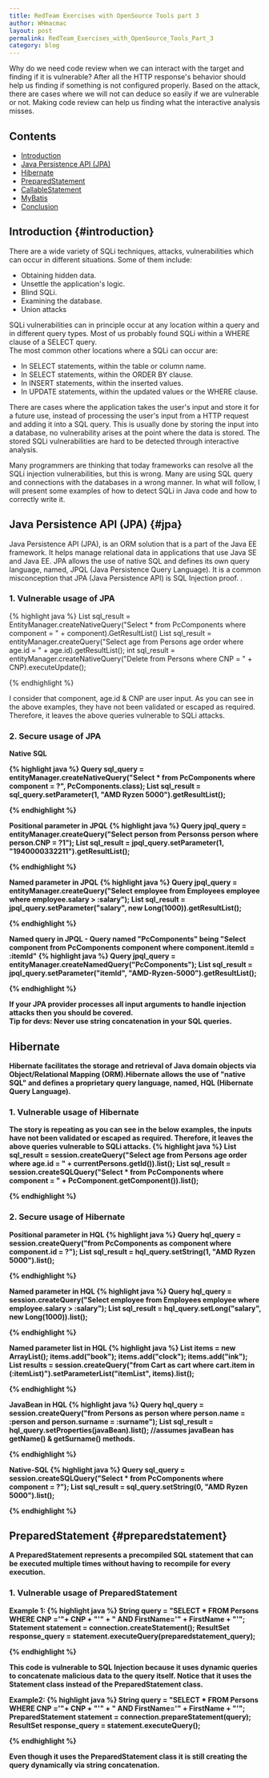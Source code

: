 ```yaml
---
title: RedTeam Exercises with OpenSource Tools part 3
author: WHmacmac
layout: post
permalink: RedTeam_Exercises_with_OpenSource_Tools_Part_3
category: blog
---
```



Why do we need code review when we can interact with the target and finding if it is vulnerable? After all the HTTP response's behavior should help us finding if something is not configured properly. Based on the attack, there are cases where we will not can deduce so easily if we are vulnerable or not. Making code review can help us finding what the interactive analysis misses.

## Contents
* [Introduction](#introduction)
* [Java Persistence API (JPA)](#jpa)
* [Hibernate](#hibernate)
* [PreparedStatement](#preparedstatement)
* [CallableStatement](#callablestatement)
* [MyBatis](#mybatis)
* [Conclusion](#conclusion)

## Introduction {#introduction}

There are a wide variety of SQLi techniques, attacks, vulnerabilities which can occur in different situations. Some of them include:
<ul>
<li>Obtaining hidden data.</li>
<li>Unsettle the application's logic.</li>
<li>Blind SQLi.</li>
<li>Examining the database.</li>
<li>Union attacks</li>
</ul>

SQLi vulnerabilities can in principle occur at any location within a query and in different query types. Most of us probably found SQLi within a WHERE clause of a SELECT query.<br/>
The most common other locations where a SQLi can occur are:

<ul>
<li>In SELECT statements, within the table or column name.</li>
<li>In SELECT statements, within the ORDER BY clause.</li>
<li>In INSERT statements, within the inserted values.</li>
<li>In UPDATE statements, within the updated values or the WHERE clause.</li>
</ul>

There are cases where the application takes the user's input and store it for a future use, instead of processing the user's input from a HTTP request and adding it into a SQL query.
This is usually done by storing the input into a database, no vulnerability arises at the point where the data is stored. The stored SQLi vulnerabilities are hard to be detected through interactive analysis.

Many programmers are thinking that today frameworks can resolve all the SQLi injection vulnerabilities, but this is wrong. Many are using SQL query and connections with the databases in a wrong manner. In what will follow, I will present some examples of how to detect SQLi in Java code and how to correctly write it.
   
## Java Persistence API (JPA) {#jpa}
Java Persistence API (JPA), is an ORM solution that is a part of the Java EE framework. It helps manage relational data in applications that use Java SE and Java EE. JPA allows the use of native SQL and defines its own query language, named, JPQL (Java Persistence Query Language). It is a common misconception that JPA (Java Persistence API) is SQL Injection proof. . 

### 1. Vulnerable usage of JPA

{% highlight java %}
List sql_result = EntityManager.createNativeQuery("Select * from PcComponents where component = " + component).GetResultList()
List sql_result = entityManager.createQuery("Select age from Persons age order where age.id = " + age.id).getResultList();
int sql_result = entityManager.createNativeQuery("Delete from Persons where CNP = " + CNP).executeUpdate();

{% endhighlight %}

I consider that component, age.id & CNP are user input. As you can see in the above examples, they have not been validated or escaped as required. Therefore, it leaves the above queries vulnerable to SQLi attacks.

### 2. Secure usage of JPA
<b>Native SQL<b/>

{% highlight java %}
Query sql_query = entityManager.createNativeQuery("Select * from PcComponents where component = ?", PcComponents.class);
List sql_result = sql_query.setParameter(1, "AMD Ryzen 5000").getResultList();

{% endhighlight %}

<b>Positional parameter in JPQL</b>
{% highlight java %}
Query jpql_query = entityManager.createQuery("Select person from Personss person where person.CNP = ?1");
List sql_result = jpql_query.setParameter(1, "1940000332211").getResultList();

{% endhighlight %}

<b>Named parameter in JPQL</b>
{% highlight java %}
Query jpql_query = entityManager.createQuery("Select employee from Employees employee where employee.salary > :salary");
List sql_result = jpql_query.setParameter("salary", new Long(1000)).getResultList();

{% endhighlight %}

<b>Named query in JPQL - Query named "PcComponents" being "Select component from PcComponents component where component.itemId = :itemId"</b>
{% highlight java %}
Query jpql_query = entityManager.createNamedQuery("PcComponents");
List sql_result = jpql_query.setParameter("itemId", "AMD-Ryzen-5000").getResultList();

{% endhighlight %}


If your JPA provider processes all input arguments to handle injection attacks then you should be covered.<br/>
Tip for devs: Never use string concatenation in your SQL queries.

## Hibernate 
Hibernate facilitates the storage and retrieval of Java domain objects via Object/Relational Mapping (ORM).Hibernate allows the use of "native SQL" and defines a proprietary query language, named, HQL (Hibernate Query Language).

### 1. Vulnerable usage of Hibernate
The story is repeating as you can see in the below examples, the inputs have not been validated or escaped as required. Therefore, it leaves the above queries vulnerable to SQLi attacks.
{% highlight java %}
List sql_result = session.createQuery("Select age from Persons age order where age.id = " + currentPersons.getId()).list();
List sql_result = session.createSQLQuery("Select * from PcComponents where component = " + PcComponent.getComponent()).list();

{% endhighlight %}

### 2. Secure usage of Hibernate
<b>Positional parameter in HQL</b>
{% highlight java %}
Query hql_query = session.createQuery("from PcComponents as component where component.id = ?");
List sql_result = hql_query.setString(1, "AMD Ryzen 5000").list();

{% endhighlight %}

	
<b>Named parameter in HQL</b>
{% highlight java %}
Query hql_query = session.createQuery("Select employee from Employees employee where employee.salary > :salary");
List sql_result = hql_query.setLong("salary", new Long(1000)).list();

{% endhighlight %}

	
<b>Named parameter list in HQL</b>
{% highlight java %}
List items = new ArrayList(); 
items.add("book"); items.add("clock"); items.add("ink");
List results = session.createQuery("from Cart as cart where cart.item in (:itemList)").setParameterList("itemList", items).list();

{% endhighlight %}


<b>JavaBean in HQL</b>
{% highlight java %}
Query hql_query = session.createQuery("from Persons as person where person.name = :person and person.surname = :surname");
List sql_result = hql_query.setProperties(javaBean).list(); //assumes javaBean has getName() & getSurname() methods.

{% endhighlight %}

	
<b>Native-SQL </b>
{% highlight java %}
Query sql_query = session.createSQLQuery("Select * from PcComponents where component = ?");
List sql_result = sql_query.setString(0, "AMD Ryzen 5000").list();

{% endhighlight %}


## PreparedStatement {#preparedstatement}
A PreparedStatement represents a precompiled SQL statement that can be executed multiple times without having to recompile for every execution.

### 1. Vulnerable usage of PreparedStatement
<b>Example 1:</b>
{% highlight java %}
String query = "SELECT * FROM Persons WHERE CNP ='"+ CNP + "'" + " AND FirstName='" + FirstName + "'";
Statement statement = connection.createStatement();
ResultSet response_query = statement.executeQuery(preparedstatement_query);

{% endhighlight %}

This code is vulnerable to SQL Injection because it uses dynamic queries to concatenate malicious data to the query itself. Notice that it uses the Statement class instead of the PreparedStatement class.

<b>Example2:</b>
{% highlight java %}
String query = "SELECT * FROM Persons WHERE CNP ='"+ CNP + "'" + " AND FirstName='" + FirstName + "'";
PreparedStatement statement = connection.prepareStatement(query);
ResultSet response_query = statement.executeQuery();

{% endhighlight %}

 Even though it uses the PreparedStatement class it is still creating the query dynamically via string concatenation.

